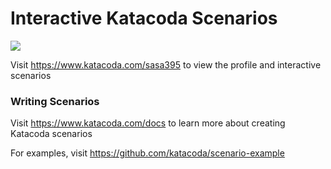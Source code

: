 # Interactive Katacoda Scenarios

[![](http://shields.katacoda.com/katacoda/sasa395/count.svg)](https://www.katacoda.com/sasa395 "Get your profile on Katacoda.com")

Visit https://www.katacoda.com/sasa395 to view the profile and interactive scenarios

### Writing Scenarios
Visit https://www.katacoda.com/docs to learn more about creating Katacoda scenarios

For examples, visit https://github.com/katacoda/scenario-example
